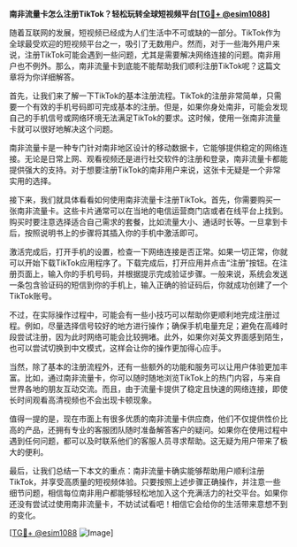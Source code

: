 **南非流量卡怎么注册TikTok？轻松玩转全球短视频平台[[TG💪+ @esim1088](https://t.me/s/esim1088)]**

随着互联网的发展，短视频已经成为人们生活中不可或缺的一部分。TikTok作为全球最受欢迎的短视频平台之一，吸引了无数用户。然而，对于一些海外用户来说，注册TikTok可能会遇到一些问题，尤其是需要解决网络连接的问题。南非用户也不例外。那么，南非流量卡到底能不能帮助我们顺利注册TikTok呢？这篇文章将为你详细解答。

首先，让我们来了解一下TikTok的基本注册流程。TikTok的注册非常简单，只需要一个有效的手机号码即可完成基本的注册。但是，如果你身处南非，可能会发现自己的手机信号或网络环境无法满足TikTok的要求。这时候，使用一张南非流量卡就可以很好地解决这个问题。

南非流量卡是一种专门针对南非地区设计的移动数据卡，它能够提供稳定的网络连接。无论是日常上网、观看视频还是进行社交软件的注册和登录，南非流量卡都能提供强大的支持。对于想要注册TikTok的南非用户来说，这张卡无疑是一个非常实用的选择。

接下来，我们就具体看看如何使用南非流量卡注册TikTok。首先，你需要购买一张南非流量卡。这些卡片通常可以在当地的电信运营商门店或者在线平台上找到。购买时要注意选择适合自己需求的套餐，比如流量大小、通话时长等。一旦拿到卡后，按照说明书上的步骤将其插入你的手机中激活即可。

激活完成后，打开手机的设置，检查一下网络连接是否正常。如果一切正常，你就可以开始下载TikTok应用程序了。下载完成后，打开应用并点击“注册”按钮。在注册页面上，输入你的手机号码，并根据提示完成验证步骤。一般来说，系统会发送一条包含验证码的短信到你的手机上，输入正确的验证码后，你就成功创建了一个TikTok账号。

不过，在实际操作过程中，可能会有一些小技巧可以帮助你更顺利地完成注册过程。例如，尽量选择信号较好的地方进行操作；确保手机电量充足；避免在高峰时段尝试注册，因为此时网络可能会比较拥堵。此外，如果你对英文界面感到陌生，也可以尝试切换到中文模式，这样会让你的操作更加得心应手。

当然，除了基本的注册流程外，还有一些额外的功能和服务可以让用户体验更加丰富。比如，通过南非流量卡，你可以随时随地浏览TikTok上的热门内容，与来自世界各地的朋友互动交流。而且，由于流量卡提供了稳定且快速的网络连接，即使长时间观看高清视频也不会出现卡顿现象。

值得一提的是，现在市面上有很多优质的南非流量卡供应商，他们不仅提供性价比高的产品，还拥有专业的客服团队随时准备解答客户的疑问。如果你在使用过程中遇到任何问题，都可以及时联系他们的客服人员寻求帮助。这无疑为用户带来了极大的便利。

最后，让我们总结一下本文的重点：南非流量卡确实能够帮助用户顺利注册TikTok，并享受高质量的短视频体验。只要按照上述步骤正确操作，并注意一些细节问题，相信每位南非用户都能够轻松地加入这个充满活力的社交平台。如果你还没有尝试过使用南非流量卡，不妨试试看吧！相信它会给你的生活带来意想不到的变化。

[[TG💪+ @esim1088](https://t.me/s/esim1088) ![Image](https://i.postimg.cc/4NQfJmqS/Snipaste-2025-05-13-00-14-12.png)]